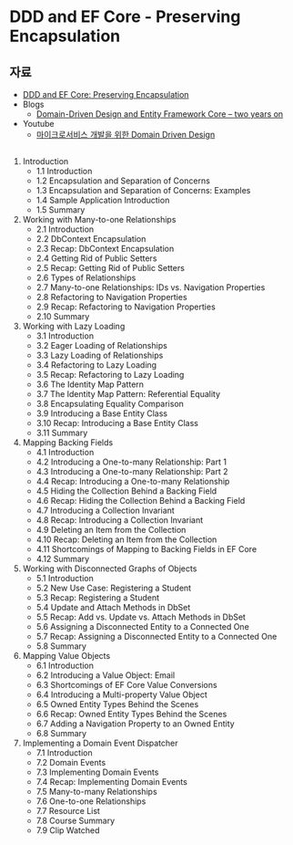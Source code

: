 # DDD and EF Core - Preserving Encapsulation

## 자료
- [DDD and EF Core: Preserving Encapsulation](https://app.pluralsight.com/library/courses/ddd-ef-core-preserving-encapsulation/table-of-contents)
- Blogs
  - [Domain-Driven Design and Entity Framework Core – two years on](https://www.thereformedprogrammer.net/domain-driven-design-and-entity-framework-core-two-years-on/)
- Youtube
  - [마이크로서비스 개발을 위한 Domain Driven Design](https://www.youtube.com/watch?v=QUMERCN3rZs)
  
##   
1. Introduction
   - 1.1 Introduction
   - 1.2 Encapsulation and Separation of Concerns
   - 1.3 Encapsulation and Separation of Concerns: Examples
   - 1.4 Sample Application Introduction
   - 1.5 Summary
1. Working with Many-to-one Relationships
   - 2.1 Introduction
   - 2.2 DbContext Encapsulation
   - 2.3 Recap: DbContext Encapsulation
   - 2.4 Getting Rid of Public Setters
   - 2.5 Recap: Getting Rid of Public Setters
   - 2.6 Types of Relationships
   - 2.7 Many-to-one Relationships: IDs vs. Navigation Properties
   - 2.8 Refactoring to Navigation Properties
   - 2.9 Recap: Refactoring to Navigation Properties
   - 2.10 Summary
1. Working with Lazy Loading
   - 3.1 Introduction
   - 3.2 Eager Loading of Relationships
   - 3.3 Lazy Loading of Relationships
   - 3.4 Refactoring to Lazy Loading
   - 3.5 Recap: Refactoring to Lazy Loading
   - 3.6 The Identity Map Pattern
   - 3.7 The Identity Map Pattern: Referential Equality
   - 3.8 Encapsulating Equality Comparison
   - 3.9 Introducing a Base Entity Class
   - 3.10 Recap: Introducing a Base Entity Class
   - 3.11 Summary
1. Mapping Backing Fields
   - 4.1 Introduction
   - 4.2 Introducing a One-to-many Relationship: Part 1
   - 4.3 Introducing a One-to-many Relationship: Part 2
   - 4.4 Recap: Introducing a One-to-many Relationship
   - 4.5 Hiding the Collection Behind a Backing Field
   - 4.6 Recap: Hiding the Collection Behind a Backing Field
   - 4.7 Introducing a Collection Invariant
   - 4.8 Recap: Introducing a Collection Invariant
   - 4.9 Deleting an Item from the Collection
   - 4.10 Recap: Deleting an Item from the Collection
   - 4.11 Shortcomings of Mapping to Backing Fields in EF Core
   - 4.12 Summary
1. Working with Disconnected Graphs of Objects
   - 5.1 Introduction
   - 5.2 New Use Case: Registering a Student
   - 5.3 Recap: Registering a Student
   - 5.4 Update and Attach Methods in DbSet
   - 5.5 Recap: Add vs. Update vs. Attach Methods in DbSet
   - 5.6 Assigning a Disconnected Entity to a Connected One
   - 5.7 Recap: Assigning a Disconnected Entity to a Connected One
   - 5.8 Summary
1. Mapping Value Objects
   - 6.1 Introduction
   - 6.2 Introducing a Value Object: Email
   - 6.3 Shortcomings of EF Core Value Conversions
   - 6.4 Introducing a Multi-property Value Object
   - 6.5 Owned Entity Types Behind the Scenes
   - 6.6 Recap: Owned Entity Types Behind the Scenes
   - 6.7 Adding a Navigation Property to an Owned Entity
   - 6.8 Summary
1. Implementing a Domain Event Dispatcher
   - 7.1 Introduction
   - 7.2 Domain Events
   - 7.3 Implementing Domain Events
   - 7.4 Recap: Implementing Domain Events
   - 7.5 Many-to-many Relationships
   - 7.6 One-to-one Relationships
   - 7.7 Resource List
   - 7.8 Course Summary
   - 7.9 Clip Watched  
